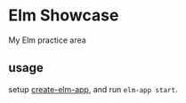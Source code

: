 # Elm Showcase

My Elm practice area

## usage

setup [create-elm-app](https://github.com/halfzebra/create-elm-app), and run `elm-app start`.
